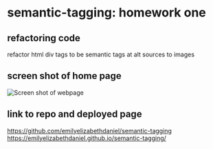 # semantic-tagging: homework one 

## refactoring code
 refactor html div tags to be semantic tags
 at alt sources to images


## screen shot of home page 
![Screen shot of webpage](./assets/images/screencapture.png)

## link to repo and deployed page

https://github.com/emilyelizabethdaniel/semantic-tagging
https://emilyelizabethdaniel.github.io/semantic-tagging/
